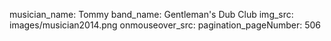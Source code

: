 musician_name: Tommy
band_name: Gentleman&#39;s Dub Club
img_src: images/musician2014.png
onmouseover_src: 
pagination_pageNumber: 506